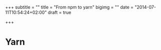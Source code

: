 +++
subtitle = ""
title = "From npm to yarn"
bigimg = ""
date = "2014-07-11T10:54:24+02:00"
draft = true

+++

# Yarn